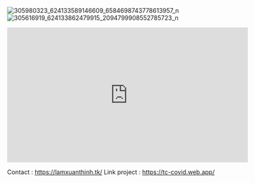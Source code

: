 ![305980323_624133589146609_6584698743778613957_n](https://user-images.githubusercontent.com/94306642/209430159-700f8a4b-3299-4cb6-8715-e9479adad984.JPG)
![305616919_624133862479915_2094799908552785723_n](https://user-images.githubusercontent.com/94306642/209430180-85376faa-c33e-49f1-ae26-980c4974d9f8.JPG)
<iframe width="560" height="315" src="https://www.youtube.com/embed/bSYHXpQEa78" title="YouTube video player" frameborder="0" allow="accelerometer; autoplay; clipboard-write; encrypted-media; gyroscope; picture-in-picture" allowfullscreen></iframe>


Contact : https://lamxuanthinh.tk/
Link project : https://tc-covid.web.app/
